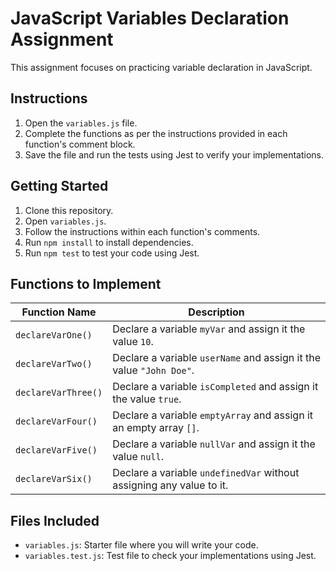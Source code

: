 # JavaScript Variables Declaration Assignment

This assignment focuses on practicing variable declaration in JavaScript.

## Instructions

1. Open the `variables.js` file.
2. Complete the functions as per the instructions provided in each function's comment block.
3. Save the file and run the tests using Jest to verify your implementations.

## Getting Started

1. Clone this repository.
2. Open `variables.js`.
3. Follow the instructions within each function's comments.
4. Run `npm install` to install dependencies.
5. Run `npm test` to test your code using Jest.

## Functions to Implement

| Function Name         | Description                                                                 |
|-----------------------|-----------------------------------------------------------------------------|
| `declareVarOne()`     | Declare a variable `myVar` and assign it the value `10`.                    |
| `declareVarTwo()`     | Declare a variable `userName` and assign it the value `"John Doe"`.         |
| `declareVarThree()`   | Declare a variable `isCompleted` and assign it the value `true`.            |
| `declareVarFour()`    | Declare a variable `emptyArray` and assign it an empty array `[]`.          |
| `declareVarFive()`    | Declare a variable `nullVar` and assign it the value `null`.                |
| `declareVarSix()`     | Declare a variable `undefinedVar` without assigning any value to it.       |

## Files Included

- `variables.js`: Starter file where you will write your code.
- `variables.test.js`: Test file to check your implementations using Jest.
